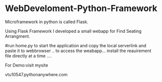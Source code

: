 # WebDeveloment-Python-Framework



Microframework in python is called Flask.


Using Flask Framework I developed a small webapp for Find Seating Arrangment.


#run home.py to start the application and copy the local serverlink and paste it to webbrowser .. to access the weabapp...
install the reauirement file directly at a time ....

For Demo:visit mysite  


vtu10547.pythonanywhere.com
